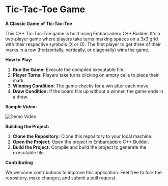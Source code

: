 # Tic-Tac-Toe Game

**A Classic Game of Tic-Tac-Toe**

This C++ Tic-Tac-Toe game is built using Embarcadero C++ Builder. It's a two-player game where players take turns marking spaces on a 3x3 grid with their respective symbols (X or O). The first player to get three of their marks in a row (horizontally, vertically, or diagonally) wins the game.

**How to Play:**

1. **Run the Game:** Execute the compiled executable file.
2. **Player Turns:** Players take turns clicking on empty cells to place their mark.
3. **Winning Condition:** The game checks for a win after each move.
4. **Draw Condition:** If the board fills up without a winner, the game ends in a draw.

**Sample Video:**

![Demo Video](https://github.com/user-attachments/assets/86ada1f0-de97-4137-aa66-f0615d4e1aa0)



**Building the Project:**

1. **Clone the Repository:** Clone this repository to your local machine.
2. **Open the Project:** Open the project in Embarcadero C++ Builder.
3. **Build the Project:** Compile and build the project to generate the executable file.

**Contributing**

We welcome contributions to improve this application. Feel free to fork the repository, make changes, and submit a pull request.
